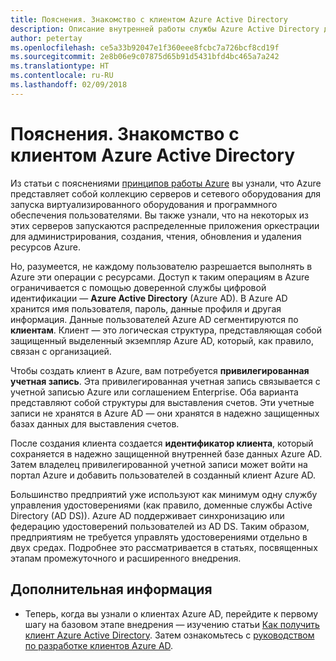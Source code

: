 ```yaml
---
title: Пояснения. Знакомство с клиентом Azure Active Directory
description: Описание внутренней работы службы Azure Active Directory для предоставления идентификации как услуги (IDaaS) в Azure
author: petertay
ms.openlocfilehash: ce5a33b92047e1f360eee8fcbc7a726bcf8cd19f
ms.sourcegitcommit: 2e8b06e9c07875d65b91d5431bfd4bc465a7a242
ms.translationtype: HT
ms.contentlocale: ru-RU
ms.lasthandoff: 02/09/2018
---
```

# <a name="explainer-what-is-an-azure-active-directory-tenant"></a>Пояснения. Знакомство с клиентом Azure Active Directory

Из статьи с пояснениями [принципов работы Azure](azure-explainer.md) вы узнали, что Azure представляет собой коллекцию серверов и сетевого оборудования для запуска виртуализированного оборудования и программного обеспечения пользователями. Вы также узнали, что на некоторых из этих серверов запускаются распределенные приложения оркестрации для администрирования, создания, чтения, обновления и удаления ресурсов Azure.

Но, разумеется, не каждому пользователю разрешается выполнять в Azure эти операции с ресурсами. Доступ к таким операциям в Azure ограничивается с помощью доверенной службы цифровой идентификации — **Azure Active Directory** (Azure AD). В Azure AD хранится имя пользователя, пароль, данные профиля и другая информация. Данные пользователей Azure AD сегментируются по **клиентам**. Клиент — это логическая структура, представляющая собой защищенный выделенный экземпляр Azure AD, который, как правило, связан с организацией.

Чтобы создать клиент в Azure, вам потребуется **привилегированная учетная запись**. Эта привилегированная учетная запись связывается с учетной записью Azure или соглашением Enterprise. Оба варианта представляют собой структуры для выставления счетов. Эти учетные записи не хранятся в Azure AD &mdash; они хранятся в надежно защищенных базах данных для выставления счетов. 

После создания клиента создается **идентификатор клиента**, который сохраняется в надежно защищенной внутренней базе данных Azure AD. Затем владелец привилегированной учетной записи может войти на портал Azure и добавить пользователей в созданный клиент Azure AD. 

Большинство предприятий уже используют как минимум одну службу управления удостоверениями (как правило, доменные службы Active Directory (AD DS)). Azure AD поддерживает синхронизацию или федерацию удостоверений пользователей из AD DS. Таким образом, предприятиям не требуется управлять удостоверениями отдельно в двух средах. Подробнее это рассматривается в статьях, посвященных этапам промежуточного и расширенного внедрения.

## <a name="next-steps"></a>Дополнительная информация

* Теперь, когда вы узнали о клиентах Azure AD, перейдите к первому шагу на базовом этапе внедрения — изучению статьи [Как получить клиент Azure Active Directory][how-to-get-aad-tenant]. Затем ознакомьтесь с [руководством по разработке клиентов Azure AD](tenant.md).

<!-- Links -->
[how-to-get-aad-tenant]: /azure/active-directory/develop/active-directory-howto-tenant?toc=/azure/architecture/cloud-adoption-guide/toc.json